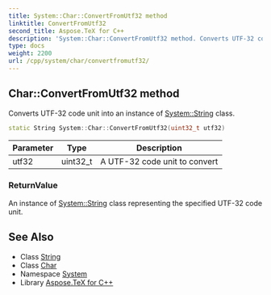 ```yaml
---
title: System::Char::ConvertFromUtf32 method
linktitle: ConvertFromUtf32
second_title: Aspose.TeX for C++
description: 'System::Char::ConvertFromUtf32 method. Converts UTF-32 code unit into an instance of System::String class in C++.'
type: docs
weight: 2200
url: /cpp/system/char/convertfromutf32/
---
```

## Char::ConvertFromUtf32 method


Converts UTF-32 code unit into an instance of [System::String](../../string/) class.

```cpp
static String System::Char::ConvertFromUtf32(uint32_t utf32)
```


| Parameter | Type | Description |
| --- | --- | --- |
| utf32 | uint32_t | A UTF-32 code unit to convert |

### ReturnValue

An instance of [System::String](../../string/) class representing the specified UTF-32 code unit.

## See Also

* Class [String](../../string/)
* Class [Char](../)
* Namespace [System](../../)
* Library [Aspose.TeX for C++](../../../)
